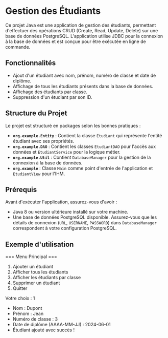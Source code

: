 # Gestion des Étudiants

Ce projet Java est une application de gestion des étudiants, permettant d'effectuer des opérations CRUD (Create, Read, Update, Delete) sur une base de données PostgreSQL. L'application utilise JDBC pour la connexion à la base de données et est conçue pour être exécutée en ligne de commande.

## Fonctionnalités

- Ajout d'un étudiant avec nom, prénom, numéro de classe et date de diplôme.
- Affichage de tous les étudiants présents dans la base de données.
- Affichage des étudiants par classe.
- Suppression d'un étudiant par son ID.

## Structure du Projet

Le projet est structuré en packages selon les bonnes pratiques :

- **`org.example.Entity`** : Contient la classe `Etudiant` qui représente l'entité étudiant avec ses propriétés.
- **`org.example.DAO`** : Contient les classes `EtudiantDAO` pour l'accès aux données et `EtudiantService` pour la logique métier.
- **`org.example.Util`** : Contient `DatabaseManager` pour la gestion de la connexion à la base de données.
- **`org.example`** : Classe `Main` comme point d'entrée de l'application et `EtudiantView` pour l'IHM.

## Prérequis

Avant d'exécuter l'application, assurez-vous d'avoir :

- Java 8 ou version ultérieure installé sur votre machine.
- Une base de données PostgreSQL disponible. Assurez-vous que les détails de connexion (`URL`, `USERNAME`, `PASSWORD`) dans `DatabaseManager` correspondent à votre configuration PostgreSQL.

## Exemple d'utilisation 

=== Menu Principal ===
1. Ajouter un étudiant
2. Afficher tous les étudiants
3. Afficher les étudiants par classe
4. Supprimer un étudiant
5. Quitter
   
Votre choix : 1
- Nom : Dupont
- Prénom : Jean
- Numéro de classe : 3
- Date de diplôme (AAAA-MM-JJ) : 2024-06-01
- Étudiant ajouté avec succès !
